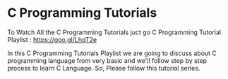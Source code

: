 # C Programming Tutorials
To Watch All the C Programming Tutorials juct go C Programming Tutorial Playlist : https://goo.gl/LhqT2e

In this C Programming Tutorials Playlist we are going to discuss about C programming language from very basic and we'll follow step by step process to learn  C Language. So, Please follow this tutorial series.
